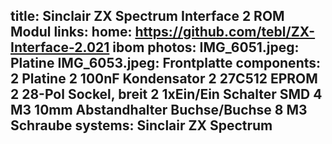 title: Sinclair ZX Spectrum Interface 2 ROM Modul
links:
    home: https://github.com/tebl/ZX-Interface-2.021
    ibom
photos:
    IMG_6051.jpeg: Platine
    IMG_6053.jpeg: Frontplatte
components:
    2 Platine
    2 100nF Kondensator
    2 27C512 EPROM
    2 28-Pol Sockel, breit
    2 1xEin/Ein Schalter SMD
    4 M3 10mm Abstandhalter Buchse/Buchse
    8 M3 Schraube
systems:
    Sinclair ZX Spectrum
---
